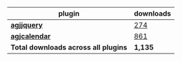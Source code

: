 plugin|downloads
------|----------
[**agjjquery**](https://www.npmjs.com/package/agjjquery)|[274](https://www.npmjs.com/package/agjjquery)
[**agjcalendar**](https://www.npmjs.com/package/agjcalendar)|[861](https://www.npmjs.com/package/agjcalendar)
**Total downloads across all plugins**|**1,135**
